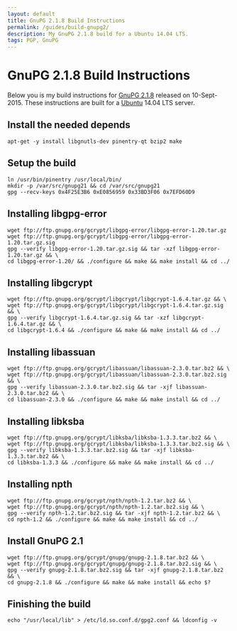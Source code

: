 ```yaml
---
layout: default
title: GnuPG 2.1.8 Build Instructions
permalink: /guides/build-gnupg2/
description: My GnuPG 2.1.8 build for a Ubuntu 14.04 LTS.
tags: PGP, GnuPG
---
```


# GnuPG 2.1.8 Build Instructions
Below you is my build instructions for [GnuPG 2.1.8](https://lists.gnupg.org/pipermail/gnupg-announce/2015q3/000379.html) released on 10-Sept-2015. These instructions are built for a [Ubuntu](http://www.ubuntu.com/server) 14.04 LTS server.

## Install the needed depends
    apt-get -y install libgnutls-dev pinentry-qt bzip2 make

## Setup the build
    ln /usr/bin/pinentry /usr/local/bin/
    mkdir -p /var/src/gnupg21 && cd /var/src/gnupg21
    gpg --recv-keys 0x4F25E3B6 0xE0856959 0x33BD3F06 0x7EFD60D9

## Installing libgpg-error
    wget ftp://ftp.gnupg.org/gcrypt/libgpg-error/libgpg-error-1.20.tar.gz
    wget ftp://ftp.gnupg.org/gcrypt/libgpg-error/libgpg-error-1.20.tar.gz.sig
    gpg --verify libgpg-error-1.20.tar.gz.sig && tar -xzf libgpg-error-1.20.tar.gz && \
    cd libgpg-error-1.20/ && ./configure && make && make install && cd ../

## Installing libgcrypt
    wget ftp://ftp.gnupg.org/gcrypt/libgcrypt/libgcrypt-1.6.4.tar.gz && \
    wget ftp://ftp.gnupg.org/gcrypt/libgcrypt/libgcrypt-1.6.4.tar.gz.sig && \
    gpg --verify libgcrypt-1.6.4.tar.gz.sig && tar -xzf libgcrypt-1.6.4.tar.gz && \
    cd libgcrypt-1.6.4 && ./configure && make && make install && cd ../

## Installing libassuan
    wget ftp://ftp.gnupg.org/gcrypt/libassuan/libassuan-2.3.0.tar.bz2 && \
    wget ftp://ftp.gnupg.org/gcrypt/libassuan/libassuan-2.3.0.tar.bz2.sig && \
    gpg --verify libassuan-2.3.0.tar.bz2.sig && tar -xjf libassuan-2.3.0.tar.bz2 && \
    cd libassuan-2.3.0 && ./configure && make && make install && cd ../

## Installing libksba
    wget ftp://ftp.gnupg.org/gcrypt/libksba/libksba-1.3.3.tar.bz2 && \
    wget ftp://ftp.gnupg.org/gcrypt/libksba/libksba-1.3.3.tar.bz2.sig && \
    gpg --verify libksba-1.3.3.tar.bz2.sig && tar -xjf libksba-1.3.3.tar.bz2 && \
    cd libksba-1.3.3 && ./configure && make && make install && cd ../

## Installing npth
    wget ftp://ftp.gnupg.org/gcrypt/npth/npth-1.2.tar.bz2 && \
    wget ftp://ftp.gnupg.org/gcrypt/npth/npth-1.2.tar.bz2.sig && \
    gpg --verify npth-1.2.tar.bz2.sig && tar -xjf npth-1.2.tar.bz2 && \
    cd npth-1.2 && ./configure && make && make install && cd ../

## Install GnuPG 2.1
    wget ftp://ftp.gnupg.org/gcrypt/gnupg/gnupg-2.1.8.tar.bz2 && \
    wget ftp://ftp.gnupg.org/gcrypt/gnupg/gnupg-2.1.8.tar.bz2.sig && \
    gpg --verify gnupg-2.1.8.tar.bz2.sig && tar -xjf gnupg-2.1.8.tar.bz2 && \
    cd gnupg-2.1.8 && ./configure && make && make install && echo $?

## Finishing the build
    echo "/usr/local/lib" > /etc/ld.so.conf.d/gpg2.conf && ldconfig -v
